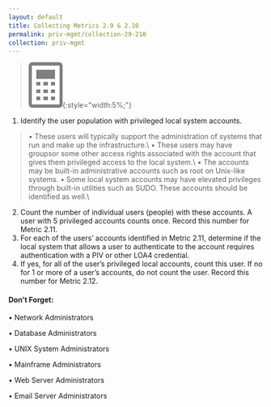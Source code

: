 ```yaml
---
layout: default
title: Collecting Metrics 2.9 & 2.10
permalink: priv-mgmt/collection-29-210
collection: priv-mgmt
---
```

>![Calculator logo](../img/calc.png){:style="width:5%;"}

1. Identify the user population with privileged local system accounts.
> •  These users will typically support the administration of systems that run and make up the infrastructure.\\
•  These users may have groupsor some other access rights associated with the account that gives them privileged access to the local system.\\
•  The accounts may be built-in administrative accounts such as root on Unix-like systems.
•  Some local system accounts may have elevated privileges through built-in utilities such as SUDO. These accounts should be identified as well.\\
2. Count the number of individual users (people) with these accounts. A user with 5 privileged accounts counts once. Record this number for Metric 2.11.
3. For each of the users’ accounts identified in Metric 2.11, determine if the local system that allows a user to authenticate to the account requires authentication with a PIV or other LOA4 credential.
4. If yes, for all of the user’s privileged local accounts, count this user. If no for 1 or more of a user’s accounts, do not count the user. Record this number for Metric 2.12.

<div class="usa-alert usa-alert-info">
  <div class="usa-alert-body">
    <p class="usa-alert-text"><H4>Don't Forget:</H4>
    <p>•  Network Administrators</p> 
    <p>•  Database Administrators</p>
    <p>•  UNIX System Administrators</p> 
    <p>•  Mainframe Administrators</p>
    <p>•  Web Server Administrators</p> 
    <p>•  Email Server Administrators</p>
    </p>
</div>
</div>
